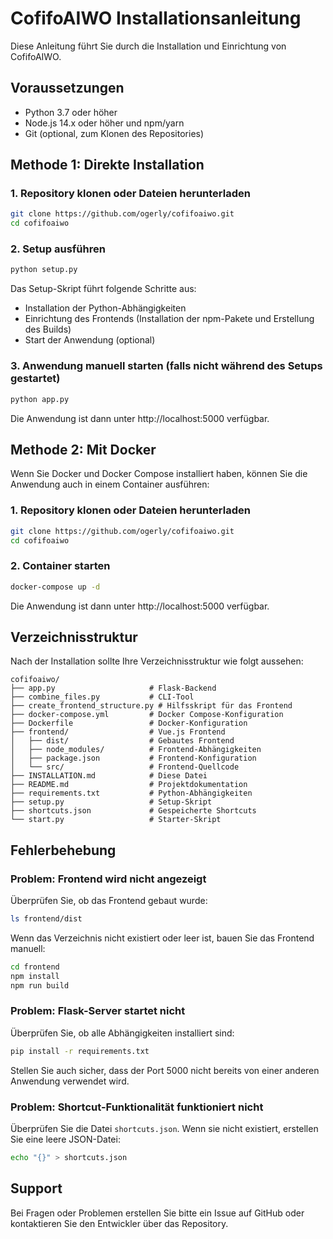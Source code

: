 # CofifoAIWO Installationsanleitung

Diese Anleitung führt Sie durch die Installation und Einrichtung von CofifoAIWO.

## Voraussetzungen

- Python 3.7 oder höher
- Node.js 14.x oder höher und npm/yarn
- Git (optional, zum Klonen des Repositories)

## Methode 1: Direkte Installation

### 1. Repository klonen oder Dateien herunterladen

```bash
git clone https://github.com/ogerly/cofifoaiwo.git
cd cofifoaiwo
```

### 2. Setup ausführen

```bash
python setup.py
```

Das Setup-Skript führt folgende Schritte aus:
- Installation der Python-Abhängigkeiten
- Einrichtung des Frontends (Installation der npm-Pakete und Erstellung des Builds)
- Start der Anwendung (optional)

### 3. Anwendung manuell starten (falls nicht während des Setups gestartet)

```bash
python app.py
```

Die Anwendung ist dann unter http://localhost:5000 verfügbar.

## Methode 2: Mit Docker

Wenn Sie Docker und Docker Compose installiert haben, können Sie die Anwendung auch in einem Container ausführen:

### 1. Repository klonen oder Dateien herunterladen

```bash
git clone https://github.com/ogerly/cofifoaiwo.git
cd cofifoaiwo
```

### 2. Container starten

```bash
docker-compose up -d
```

Die Anwendung ist dann unter http://localhost:5000 verfügbar.

## Verzeichnisstruktur

Nach der Installation sollte Ihre Verzeichnisstruktur wie folgt aussehen:

```
cofifoaiwo/
├── app.py                     # Flask-Backend
├── combine_files.py           # CLI-Tool
├── create_frontend_structure.py # Hilfsskript für das Frontend
├── docker-compose.yml         # Docker Compose-Konfiguration
├── Dockerfile                 # Docker-Konfiguration
├── frontend/                  # Vue.js Frontend
│   ├── dist/                  # Gebautes Frontend
│   ├── node_modules/          # Frontend-Abhängigkeiten
│   ├── package.json           # Frontend-Konfiguration
│   └── src/                   # Frontend-Quellcode
├── INSTALLATION.md            # Diese Datei
├── README.md                  # Projektdokumentation
├── requirements.txt           # Python-Abhängigkeiten
├── setup.py                   # Setup-Skript
├── shortcuts.json             # Gespeicherte Shortcuts
└── start.py                   # Starter-Skript
```

## Fehlerbehebung

### Problem: Frontend wird nicht angezeigt

Überprüfen Sie, ob das Frontend gebaut wurde:
```bash
ls frontend/dist
```

Wenn das Verzeichnis nicht existiert oder leer ist, bauen Sie das Frontend manuell:
```bash
cd frontend
npm install
npm run build
```

### Problem: Flask-Server startet nicht

Überprüfen Sie, ob alle Abhängigkeiten installiert sind:
```bash
pip install -r requirements.txt
```

Stellen Sie auch sicher, dass der Port 5000 nicht bereits von einer anderen Anwendung verwendet wird.

### Problem: Shortcut-Funktionalität funktioniert nicht

Überprüfen Sie die Datei `shortcuts.json`. Wenn sie nicht existiert, erstellen Sie eine leere JSON-Datei:
```bash
echo "{}" > shortcuts.json
```

## Support

Bei Fragen oder Problemen erstellen Sie bitte ein Issue auf GitHub oder kontaktieren Sie den Entwickler über das Repository.